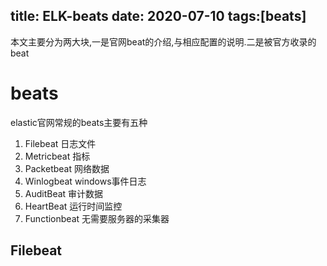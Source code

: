 title: ELK-beats
date: 2020-07-10
tags:[beats]
---

本文主要分为两大块,一是官网beat的介绍,与相应配置的说明.二是被官方收录的beat

 <!--more-->

 # beats

elastic官网常规的beats主要有五种

1. Filebeat 日志文件
2. Metricbeat 指标
3. Packetbeat 网络数据
4. Winlogbeat   windows事件日志
5. AuditBeat    审计数据
6. HeartBeat    运行时间监控
7. Functionbeat 无需要服务器的采集器


## Filebeat
    